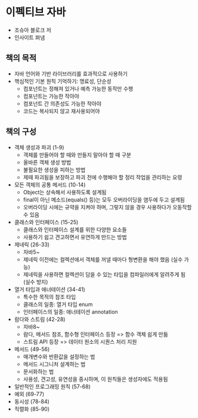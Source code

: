# 이펙티브 자바
- 조슈아 블로크 저
- 인사이트 펴냄


## 책의 목적
- 자바 언어와 기반 라이브러리를 효과적으로 사용하기
- 핵심적인 기본 원칙 기억하기: 명료성, 단순성
    * 컴포넌트는 정해져 있거나 예측 가능한 동작만 수행
    * 컴포넌트는 가능한 작아야
    * 컴포넌트 간 의존성도 가능한 작아야
    * 코드는 복사되지 않고 재사용되어야

## 책의 구성
- 객체 생성과 파괴 (1-9)
    * 객체를 만들어야 할 때와 만들지 말아야 할 때 구분
    * 올바른 객체 생성 방법
    * 불필요한 생성을 피하는 방법
    * 제때 파괴됨을 보장하고 파괴 전에 수행해야 할 정리 작업을 관리하는 요령 
- 모든 객체의 공통 메서드 (10-14)
    * Object는 상속해서 사용하도록 설계됨
    * final이 아닌 메소드(equals() 등)는 모두 오버라이딩을 염두에 두고 설계됨
    * 오버라이딩 시에는 규약을 지켜야 하며, 그렇지 않을 경우 사용하다가 오동작할 수 있음
- 클래스와 인터페이스 (15-25)
    * 클래스와 인터페이스 설계를 위한 다양한 요소들
    * 사용하기 쉽고 견고하면서 유연하게 만드는 방법
- 제네릭 (26-33)
    * 자바5~
    * 제네릭 이전에는 컬렉션에서 객체를 꺼낼 때마다 형변환을 해야 했음 (실수 가능)
    * 제네릭을 사용하면 컬렉션이 담을 수 있는 타입을 컴파일러에게 알려주게 됨 (실수 방지)
- 열거 타입과 애너테이션 (34-41)
    * 특수한 목적의 참조 타입
    * 클래스의 일종: 열거 타입 enum
    * 인터페이스의 일종: 애너테이션 annotation
- 람다와 스트림 (42-28)
    * 자바8~
    * 람다, 메서드 참조, 함수형 인터페이스 등장 => 함수 객체 쉽게 만듦
    * 스트림 API 등장 => 데이터 원소의 시퀀스 처리 지원
- 메서드 (49-56)
    * 매개변수와 반환값을 설정하는 법
    * 메서드 시그니처 설계하는 법
    * 문서화하는 법
    * 사용성, 견고성, 유연성을 중시하며, 이 원칙들은 생성자에도 적용됨
- 일반적인 프로그래밍 원칙 (57-68)
- 예외 (69-77)
- 동시성 (78-84)
- 직렬화 (85-90)